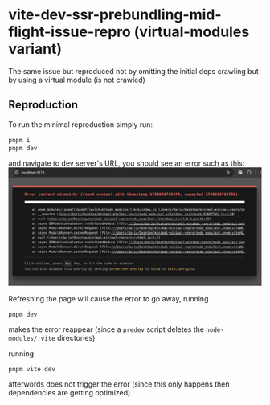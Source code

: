 # vite-dev-ssr-prebundling-mid-flight-issue-repro (virtual-modules variant)

The same issue but reproduced not by omitting the initial deps crawling but by using a virtual module
(is not crawled)

## Reproduction

To run the minimal reproduction simply run:

```
pnpm i
pnpm dev
```

and navigate to dev server's URL, you should see an error such as this:
![screenshot of the error overlay](./error-screenshot.png)

Refreshing the page will cause the error to go away, running

```
pnpm dev
```

makes the error reappear (since a `predev` script deletes the `node-modules/.vite` directories)

running

```
pnpm vite dev
```

afterwords does not trigger the error (since this only happens then dependencies are getting optimized)
